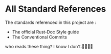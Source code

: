 # All Standard References

The standards referenced in this project are :
 - The official Rust-Doc Style guide
 - The Conventional Commits

who reads these thing? I know I don't.🤷🏽‍♂️🤗